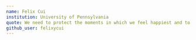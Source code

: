 ```yaml
---
name: Felix Cui
institution: University of Pennsylvania
quote: We need to protect the moments in which we feel happiest and to anticipate the always-present possibility of future moments of happiness. God knows that they are what keep us moving forward.
github_user: felixycui
---
```

